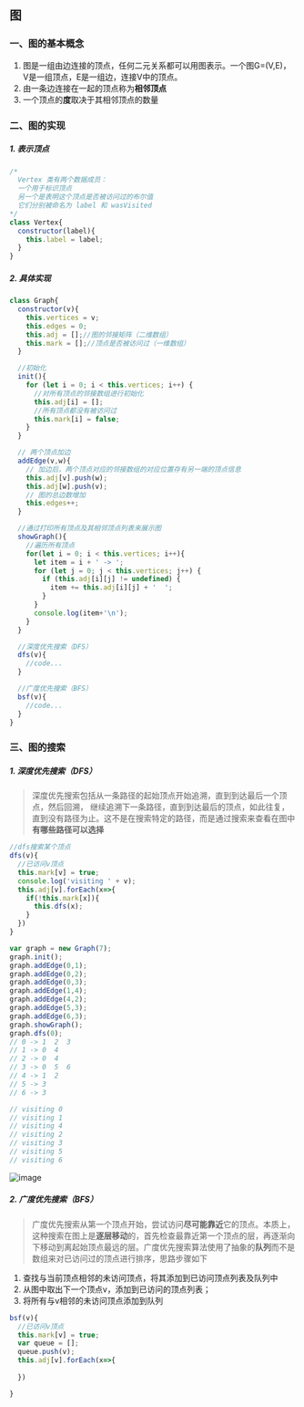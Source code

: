 <!-- Graph.md -->
## 图
### 一、图的基本概念

1. 图是一组由边连接的顶点，任何二元关系都可以用图表示。一个图G=(V,E)，V是一组顶点，E是一组边，连接V中的顶点。
2. 由一条边连接在一起的顶点称为**相邻顶点**
3. 一个顶点的**度**取决于其相邻顶点的数量

### 二、图的实现
##### 1. 表示顶点
```js
/*
  Vertex 类有两个数据成员：
  一个用于标识顶点
  另一个是表明这个顶点是否被访问过的布尔值
  它们分别被命名为 label 和 wasVisited
*/
class Vertex{
  constructor(label){
    this.label = label;
  }
}
```
##### 2. 具体实现
```js
class Graph{
  constructor(v){
    this.vertices = v;
    this.edges = 0;
    this.adj = [];//图的邻接矩阵（二维数组）
    this.mark = [];//顶点是否被访问过（一维数组）
  }

  //初始化
  init(){
    for (let i = 0; i < this.vertices; i++) {
      //对所有顶点的邻接数组进行初始化
      this.adj[i] = [];
      //所有顶点都没有被访问过
      this.mark[i] = false;
    }
  }

  // 两个顶点加边
  addEdge(v,w){
    // 加边后，两个顶点对应的邻接数组的对应位置存有另一端的顶点信息
    this.adj[v].push(w);
    this.adj[w].push(v);
    // 图的总边数增加
    this.edges++;
  }

  //通过打印所有顶点及其相邻顶点列表来展示图
  showGraph(){
    //遍历所有顶点
    for(let i = 0; i < this.vertices; i++){
      let item = i + ' -> ';
      for (let j = 0; j < this.vertices; j++) {
        if (this.adj[i][j] != undefined) {
          item += this.adj[i][j] + '  ';
        }
      }
      console.log(item+'\n');
    }
  }

  //深度优先搜索（DFS）
  dfs(v){
    //code...
  }

  //广度优先搜索（BFS）
  bsf(v){
    //code...
  }
}
```
### 三、图的搜索
##### 1. 深度优先搜索（DFS）
> 深度优先搜索包括从一条路径的起始顶点开始追溯，直到到达最后一个顶点，然后回溯， 继续追溯下一条路径，直到到达最后的顶点，如此往复，直到没有路径为止。这不是在搜索特定的路径，而是通过搜索来查看在图中**有哪些路径可以选择**
```js
//dfs搜索某个顶点
dfs(v){
  //已访问v顶点
  this.mark[v] = true;
  console.log('visiting ' + v);
  this.adj[v].forEach(x=>{
    if(!this.mark[x]){
      this.dfs(x);
    }
  })
}

var graph = new Graph(7);
graph.init();
graph.addEdge(0,1);
graph.addEdge(0,2);
graph.addEdge(0,3);
graph.addEdge(1,4);
graph.addEdge(4,2);
graph.addEdge(5,3);
graph.addEdge(6,3);
graph.showGraph();
graph.dfs(0);
// 0 -> 1  2  3
// 1 -> 0  4
// 2 -> 0  4
// 3 -> 0  5  6
// 4 -> 1  2
// 5 -> 3
// 6 -> 3

// visiting 0
// visiting 1
// visiting 4
// visiting 2
// visiting 3
// visiting 5
// visiting 6
```
![image](https://github.com/AddJunZ/Front-End/blob/master/img/graph1.jpg)

##### 2. 广度优先搜索（BFS）
> 广度优先搜索从第一个顶点开始，尝试访问**尽可能靠近**它的顶点。本质上，这种搜索在图上是**逐层移动**的，首先检查最靠近第一个顶点的层，再逐渐向下移动到离起始顶点最远的层。广度优先搜索算法使用了抽象的**队列**而不是数组来对已访问过的顶点进行排序，思路步骤如下
1. 查找与当前顶点相邻的未访问顶点，将其添加到已访问顶点列表及队列中
2. 从图中取出下一个顶点v，添加到已访问的顶点列表；
3. 将所有与v相邻的未访问顶点添加到队列
```js
bsf(v){
  //已访问v顶点
  this.mark[v] = true;  
  var queue = [];
  queue.push(v);
  this.adj[v].forEach(x=>{
    
  })

}
```